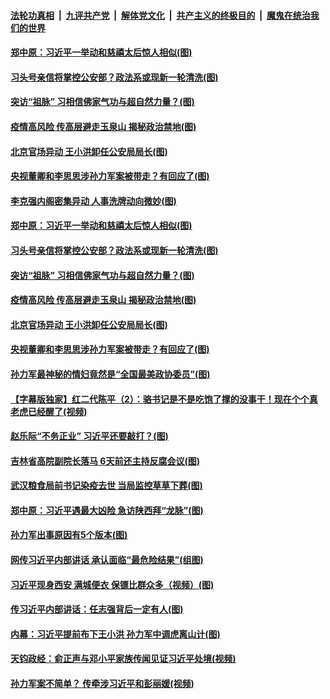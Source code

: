 ####  [法轮功真相](../../../../basic/blob/master/README.md?t=04261131) &nbsp;|&nbsp; [九评共产党](../../../../9ping.md/blob/master/README.md?t=04261131) &nbsp;|&nbsp; [解体党文化](../../../../jtdwh.md/blob/master/README.md?t=04261131)  &nbsp;|&nbsp; [共产主义的终极目的](../../../../gczydzjmd.md/blob/master/README.md?t=04261131) &nbsp;|&nbsp; [魔鬼在统治我们的世界](../../../../mgztzwmdsj.md/blob/master/README.md?t=04261131) 

#### [郑中原：习近平一举动和慈禧太后惊人相似(图)](../pages/p2/931089.md?t=04261131) 

#### [习头号亲信将掌控公安部？政法系或现新一轮清洗(图)](../pages/p2/931020.md?t=04261131) 

#### [突访“祖脉” 习相信佛家气功与超自然力量？(图)](../pages/p2/930959.md?t=04261131) 

#### [疫情高风险 传高层避走玉泉山 揭秘政治禁地(图)](../pages/p2/930955.md?t=04261131) 

#### [北京官场异动 王小洪卸任公安局局长(图)](../pages/p2/930970.md?t=04261131) 

#### [央视董卿和李思思涉孙力军案被带走？有回应了(图)](../pages/p2/930953.md?t=04261131) 

#### [李克强内阁密集异动 人事洗牌动向微妙(图)](../pages/p2/931170.md?t=04261131) 

#### [郑中原：习近平一举动和慈禧太后惊人相似(图)](../pages/p2/931089.md?t=04261131) 

#### [习头号亲信将掌控公安部？政法系或现新一轮清洗(图)](../pages/p2/931020.md?t=04261131) 

#### [突访“祖脉” 习相信佛家气功与超自然力量？(图)](../pages/p2/930959.md?t=04261131) 

#### [疫情高风险 传高层避走玉泉山 揭秘政治禁地(图)](../pages/p2/930955.md?t=04261131) 

#### [北京官场异动 王小洪卸任公安局局长(图)](../pages/p2/930970.md?t=04261131) 

#### [央视董卿和李思思涉孙力军案被带走？有回应了(图)](../pages/p2/930953.md?t=04261131) 

#### [孙力军最神秘的情妇竟然是“全国最美政协委员”(图)](../pages/p2/930931.md?t=04261131) 

#### [【字幕版独家】红二代陈平（2）：骆书记是不是吃饱了撑的没事干！现在个个真老虎已经醒了(视频)](../pages/p2/930930.md?t=04261131) 

#### [赵乐际“不务正业” 习近平还要敲打？(图)](../pages/p2/930917.md?t=04261131) 

#### [吉林省高院副院长落马 6天前还主持反腐会议(图)](../pages/p2/930891.md?t=04261131) 

#### [武汉粮食局前书记染疫去世 当局监控草草下葬(图)](../pages/p2/930889.md?t=04261131) 

#### [郑中原：习近平遇最大凶险 急访陕西拜“龙脉”(图)](../pages/p2/930828.md?t=04261131) 

#### [孙力军出事原因有5个版本(图)](../pages/p2/930786.md?t=04261131) 

#### [网传习近平内部讲话 承认面临“最危险结果”(组图)](../pages/p2/930806.md?t=04261131) 

#### [习近平现身西安 满城便衣 保镖比群众多（视频）(图)](../pages/p2/930780.md?t=04261131) 

#### [传习近平内部讲话：任志强背后一定有人(图)](../pages/p2/930766.md?t=04261131) 

#### [内幕：习近平提前布下王小洪 孙力军中调虎离山计(图)](../pages/p2/930722.md?t=04261131) 

#### [天钧政经：俞正声与邓小平家族传闻见证习近平处境(视频)](../pages/p2/930734.md?t=04261131) 

#### [孙力军案不简单？ 传牵涉习近平和彭丽媛(视频)](../pages/p2/930717.md?t=04261131) 

